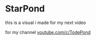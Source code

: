 # StarPond

this is a visual i made for my next video

for my channel [youtube.com/c/TodePond](https://www.youtube.com/c/TodePond)
